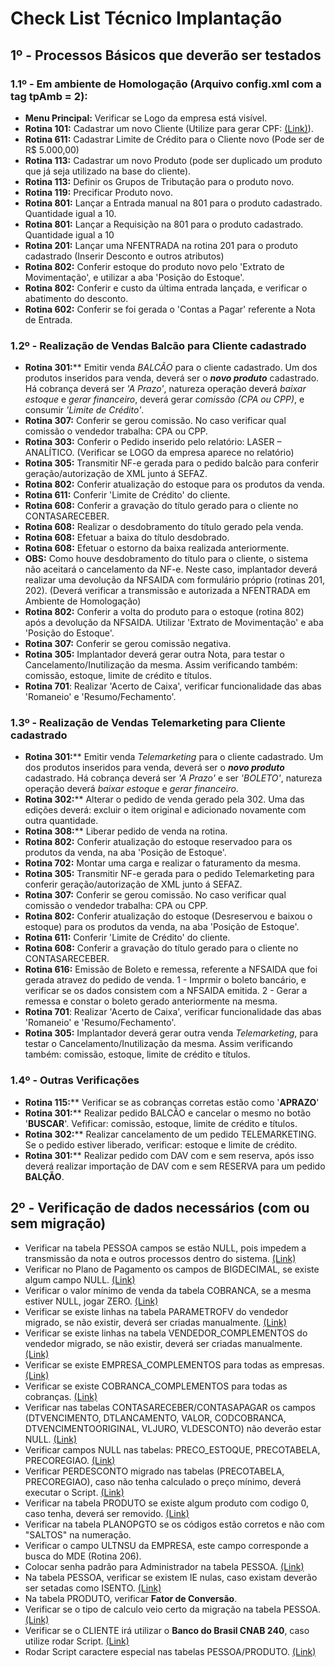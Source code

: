 # Check List Técnico Implantação

## 1º - Processos Básicos que deverão ser testados

### 1.1º - Em ambiente de Homologação (Arquivo config.xml com a tag tpAmb = 2):

* **Menu Principal:** Verificar se Logo da empresa está visível.
* **Rotina 101:** Cadastrar um novo Cliente (Utilize para gerar CPF: [(Link)](https://www.4devs.com.br/gerador_de_cpf)).
* **Rotina 611:** Cadastrar Limite de Crédito para o Cliente novo (Pode ser de R$ 5.000,00)
* **Rotina 113:** Cadastrar um novo Produto (pode ser duplicado um produto que já seja utilizado na base do cliente).
* **Rotina 113:** Definir os Grupos de Tributação para o produto novo.
* **Rotina 119:** Precificar Produto novo.
* **Rotina 801:** Lançar a Entrada manual na 801 para o produto cadastrado. Quantidade igual a 10.
* **Rotina 801:** Lançar a Requisição na 801 para o produto cadastrado. Quantidade igual a 10
* **Rotina 201:** Lançar uma NFENTRADA na rotina 201 para o produto cadastrado (Inserir Desconto e outros atributos)
* **Rotina 802:** Conferir estoque do produto novo pelo 'Extrato de Movimentação', e utilizar a aba 'Posição do Estoque'.
* **Rotina 802:** Conferir e custo da última entrada lançada, e verificar o abatimento do desconto.
* **Rotina 602:** Conferir se foi gerada o 'Contas a Pagar' referente a Nota de Entrada.

### 1.2º - Realização de Vendas Balcão para Cliente cadastrado

* **Rotina 301:**** Emitir venda *BALCÃO* para o cliente cadastrado. Um dos produtos inseridos para venda, deverá ser o ***novo produto*** cadastrado. Há cobrança deverá ser *'A Prazo'*, natureza operação deverá *baixar estoque* e *gerar financeiro*, deverá gerar *comissão (CPA ou CPP)*, e consumir *'Limite de Crédito'*.
* **Rotina 307:** Conferir se gerou comissão. No caso verificar qual comissão o vendedor trabalha: CPA ou CPP.
* **Rotina 303:** Conferir o Pedido inserido pelo relatório: LASER – ANALÍTICO. (Verificar se LOGO da empresa aparece no relatório)
* **Rotina 305:** Transmitir NF-e gerada para o pedido balcão para conferir geração/autorização de XML junto á SEFAZ.
* **Rotina 802:** Conferir atualização do estoque para os produtos da venda.
* **Rotina 611:** Conferir 'Limite de Crédito' do cliente.
* **Rotina 608:** Conferir a gravação do título gerado para o cliente no CONTASARECEBER.
* **Rotina 608:** Realizar o desdobramento do título gerado pela venda.
* **Rotina 608:** Efetuar a baixa do título desdobrado.
* **Rotina 608:** Efetuar o estorno da baixa realizada anteriormente.
* **OBS:** Como houve desdobramento do título para o cliente, o sistema não aceitará o cancelamento da NF-e. Neste caso, implantador deverá realizar uma devolução da NFSAIDA com formulário próprio (rotinas 201, 202). (Deverá verificar a transmissão e autorizada a NFENTRADA em Ambiente de Homologação)
* **Rotina 802:** Conferir a volta do produto para o estoque (rotina 802) após a devolução da NFSAIDA. Utilizar 'Extrato de Movimentação' e aba 'Posição do Estoque'.
* **Rotina 307:** Conferir se gerou comissão negativa.
* **Rotina 305:** Implantador deverá gerar outra Nota, para testar o Cancelamento/Inutilização da mesma. Assim verificando também: comissão, estoque, limite de crédito e títulos.
* **Rotina 701**: Realizar 'Acerto de Caixa', verificar funcionalidade das abas 'Romaneio' e 'Resumo/Fechamento'.

### 1.3º - Realização de Vendas Telemarketing para Cliente cadastrado

* **Rotina 301:**** Emitir venda *Telemarketing* para o cliente cadastrado. Um dos produtos inseridos para venda, deverá ser o ***novo produto*** cadastrado. Há cobrança deverá ser *'A Prazo'* e ser *'BOLETO'*, natureza operação deverá *baixar estoque* e *gerar financeiro*.
* **Rotina 302:**** Alterar o pedido de venda gerado pela 302. Uma das edições deverá: excluir o item original e adicionado novamente com outra quantidade.
* **Rotina 308:**** Liberar pedido de venda na rotina.
* **Rotina 802:** Conferir atualização do estoque reservadoo para os produtos da venda, na aba 'Posição de Estoque'.
* **Rotina 702:** Montar uma carga e realizar o faturamento da mesma.
* **Rotina 305:** Transmitir NF-e gerada para o pedido Telemarketing para conferir geração/autorização de XML junto á SEFAZ.
* **Rotina 307:** Conferir se gerou comissão. No caso verificar qual comissão o vendedor trabalha: CPA ou CPP.
* **Rotina 802:** Conferir atualização do estoque (Desreservou e baixou o estoque) para os produtos da venda, na aba 'Posição de Estoque'.
* **Rotina 611:** Conferir 'Limite de Crédito' do cliente.
* **Rotina 608:** Conferir a gravação do título gerado para o cliente no CONTASARECEBER.
* **Rotina 616:** Emissão de Boleto e remessa, referente a NFSAIDA que foi gerada atravez do pedido de venda. 1 - Imprmir o boleto bancário, e verificar se os dados consistem com a NFSAIDA emitida. 2 - Gerar a remessa e constar o boleto gerado anteriormente na mesma.
* **Rotina 701**: Realizar 'Acerto de Caixa', verificar funcionalidade das abas 'Romaneio' e 'Resumo/Fechamento'.
* **Rotina 305:** Implantador deverá gerar outra venda *Telemarketing*, para testar o Cancelamento/Inutilização da mesma. Assim verificando também: comissão, estoque, limite de crédito e títulos.

### 1.4º - Outras Verificações

* **Rotina 115:**** Verificar se as cobranças corretas estão como '**APRAZO**'
* **Rotina 301:**** Realizar pedido BALCÃO e cancelar o mesmo no botão '**BUSCAR**'. Vefificar: comissão, estoque, limite de crédito e títulos.
* **Rotina 302:**** Realizar cancelamento de um pedido TELEMARKETING. Se o pedido estiver liberado, verificar: estoque e limite de crédito.
* **Rotina 301:**** Realizar pedido com DAV com e sem reserva, após isso deverá realizar importação de DAV com e sem RESERVA para um pedido **BALÇÃO**.

## 2º - Verificação de dados necessários (com ou sem migração)

* Verificar na tabela PESSOA campos se estão NULL, pois impedem a transmissão da nota e outros processos dentro do sistema. [(Link)](https://github.com/SnSistemas/Implantacao/blob/main/Scripts/BUSCAR_PESSOA_NULL.sql)
* Verificar no Plano de Pagamento os campos de BIGDECIMAL, se existe algum campo NULL. [(Link)](https://github.com/SnSistemas/Implantacao/blob/main/Scripts/REPROCESSAR_TIPOCALCULO.sql)
* Verificar o valor mínimo de venda da tabela COBRANCA, se a mesma estiver NULL, jogar ZERO. [(Link)](https://github.com/SnSistemas/Implantacao/blob/main/Scripts/VERIFICAR_VLMINIMOVENDA_COBRANCA.sql)
* Verificar se existe linhas na tabela PARAMETROFV do vendedor migrado, se não existir, deverá ser criadas manualmente. [(Link)](https://github.com/SnSistemas/Implantacao/blob/main/Scripts/CRIAR_PARAMETROFV.sql)
* Verificar se existe linhas na tabela VENDEDOR_COMPLEMENTOS do vendedor migrado, se não existir, deverá ser criadas manualmente. [(Link)](https://github.com/SnSistemas/Implantacao/blob/main/Scripts/CRIAR_VENDEDORCOMPLEMENTOS.sql)
* Verificar se existe EMPRESA_COMPLEMENTOS para todas as empresas. [(Link)](https://github.com/SnSistemas/Implantacao/blob/main/Scripts/CRIAR_EMPRESACOMPLEMENTOS.sql)
* Verificar se existe COBRANCA_COMPLEMENTOS para todas as cobranças. [(Link)](https://github.com/SnSistemas/Implantacao/blob/main/Scripts/CRIAR_COBRANCASCOMPLEMENTOS.sql)
* Verificar nas tabelas CONTASARECEBER/CONTASAPAGAR os campos (DTVENCIMENTO, DTLANCAMENTO, VALOR, CODCOBRANCA, DTVENCIMENTOORIGINAL, VLJURO, VLDESCONTO) não deverão estar NULL. [(Link)](https://github.com/SnSistemas/Implantacao/blob/main/Scripts/VERIFICAR_CONTASPAGARRECEBER_CAMPOS_NULL.sql)
* Verificar campos NULL nas tabelas: PRECO_ESTOQUE, PRECOTABELA, PRECOREGIAO. [(Link)](https://github.com/SnSistemas/Implantacao/blob/main/Scripts/VERIFICAR_CAMPOS_NULL_ESTOQUE_PRECIFICACAO.sql)
* Verificar PERDESCONTO migrado nas tabelas (PRECOTABELA, PRECOREGIAO), caso não tenha calculado o preço mínimo, deverá executar o Script. [(Link)](https://github.com/SnSistemas/Implantacao/blob/main/Scripts/REPROCESSAR_PRECOMINIMO.sql)
* Verificar na tabela PRODUTO se existe algum produto com codigo 0, caso tenha, deverá ser removido. [(Link)](https://github.com/SnSistemas/Implantacao/blob/main/Scripts/DELETAR_PRODUTO_0.sql)
* Verificar na tabela PLANOPGTO se os códigos estão corretos e não com "SALTOS" na numeração.
* Verificar o campo ULTNSU da EMPRESA, este campo corresponde a busca do MDE (Rotina 206).
* Colocar senha padrão para Administrador na tabela PESSOA. [(Link)](https://github.com/SnSistemas/Implantacao/blob/main/Scripts/DEFINIR_SENHA_PADRAO_ADMNISTRADOR.sql)
* Na tabela PESSOA, verificar se existem IE nulas, caso existam deverão ser setadas como ISENTO. [(Link)](https://github.com/SnSistemas/Implantacao/blob/main/Scripts/VERIFICAR_IE_NULL_PESSOA.sql)
* Na tabela PRODUTO, verificar **Fator de Conversão**.
* Verificar se o tipo de calculo veio certo da migração na tabela PESSOA. [(Link)](https://github.com/SnSistemas/Implantacao/blob/main/Scripts/REPROCESSAR_TIPOCALCULO.sql)
* Verificar se o CLIENTE irá utilizar o **Banco do Brasil CNAB 240**, caso utilize rodar Script. [(Link)](https://github.com/SnSistemas/Implantacao/blob/main/Scripts/UPDATE_CXBANCO_BB240.sql)
* Rodar Script caractere especial nas tabelas PESSOA/PRODUTO. [(Link)](https://github.com/SnSistemas/Implantacao/blob/main/Scripts/REMOVER_CARACTERES_EPECIAIS.sql)
